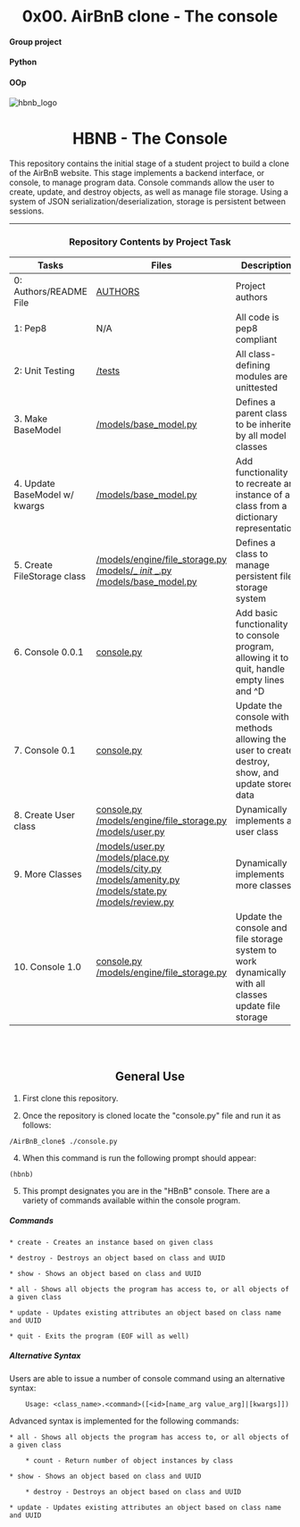 <center> <h1>0x00. AirBnB clone - The console</h1> </center>
<h4>Group project</h4>		<h4>Python</h4>		<h4>OOp</h4>

![hbnb_logo](https://github.com/andrewgilbert2018/AirBnB_clone/assets/109985883/445d1f28-d1a2-46b8-a723-2fa5b7cccfe3)

<center> <h1>HBNB - The Console</h1> </center>

This repository contains the initial stage of a student project to build a clone of the AirBnB website. This stage implements a backend interface, or console, to manage program data. Console commands allow the user to create, update, and destroy objects, as well as manage file storage. Using a system of JSON serialization/deserialization, storage is persistent between sessions.

---

<center><h3>Repository Contents by Project Task</h3> </center>

| Tasks | Files | Description |
| ----- | ----- | ------ |
| 0: Authors/README File | [AUTHORS](https://github.com/andrewgilbert2018/AirBnB_clone/blob/228a400be6b7c4b0c4389097cfe46d69177158e9/AUTHORS) | Project authors |
| 1: Pep8 | N/A | All code is pep8 compliant|
| 2: Unit Testing | [/tests](https://github.com/andrewgilbert2018/AirBnB_clone/tree/12af8d0272cc86595fa2b4319ed5cad364f04766/tests) | All class-defining modules are unittested |
| 3. Make BaseModel | [/models/base_model.py](https://github.com/andrewgilbert2018/AirBnB_clone/blob/12af8d0272cc86595fa2b4319ed5cad364f04766/models/base_model.py) | Defines a parent class to be inherited by all model classes|
| 4. Update BaseModel w/ kwargs | [/models/base_model.py](https://github.com/andrewgilbert2018/AirBnB_clone/blob/12af8d0272cc86595fa2b4319ed5cad364f04766/models/base_model.py) | Add functionality to recreate an instance of a class from a dictionary representation|
| 5. Create FileStorage class | [/models/engine/file_storage.py](https://github.com/andrewgilbert2018/AirBnB_clone/blob/12af8d0272cc86595fa2b4319ed5cad364f04766/models/engine/file_storage.py) [/models/_ _init_ _.py](https://github.com/andrewgilbert2018/AirBnB_clone/blob/12af8d0272cc86595fa2b4319ed5cad364f04766/models/__init__.py) [/models/base_model.py](https://github.com/andrewgilbert2018/AirBnB_clone/blob/12af8d0272cc86595fa2b4319ed5cad364f04766/models/base_model.py) | Defines a class to manage persistent file storage system|
| 6. Console 0.0.1 | [console.py](https://github.com/andrewgilbert2018/AirBnB_clone/blob/12af8d0272cc86595fa2b4319ed5cad364f04766/console.py) | Add basic functionality to console program, allowing it to quit, handle empty lines and ^D |
| 7. Console 0.1 | [console.py](https://github.com/andrewgilbert2018/AirBnB_clone/blob/12af8d0272cc86595fa2b4319ed5cad364f04766/console.py) | Update the console with methods allowing the user to create, destroy, show, and update stored data |
| 8. Create User class | [console.py](https://github.com/andrewgilbert2018/AirBnB_clone/blob/12af8d0272cc86595fa2b4319ed5cad364f04766/console.py) [/models/engine/file_storage.py](https://github.com/andrewgilbert2018/AirBnB_clone/blob/12af8d0272cc86595fa2b4319ed5cad364f04766/models/engine/file_storage.py) [/models/user.py](https://github.com/andrewgilbert2018/AirBnB_clone/blob/12af8d0272cc86595fa2b4319ed5cad364f04766/models/user.py) | Dynamically implements a user class |
| 9. More Classes | [/models/user.py](https://github.com/andrewgilbert2018/AirBnB_clone/blob/12af8d0272cc86595fa2b4319ed5cad364f04766/models/user.py) [/models/place.py](https://github.com/andrewgilbert2018/AirBnB_clone/blob/12af8d0272cc86595fa2b4319ed5cad364f04766/models/place.py) [/models/city.py](https://github.com/andrewgilbert2018/AirBnB_clone/blob/12af8d0272cc86595fa2b4319ed5cad364f04766/models/city.py) [/models/amenity.py](https://github.com/andrewgilbert2018/AirBnB_clone/blob/12af8d0272cc86595fa2b4319ed5cad364f04766/models/amenity.py) [/models/state.py](https://github.com/andrewgilbert2018/AirBnB_clone/blob/12af8d0272cc86595fa2b4319ed5cad364f04766/models/state.py) [/models/review.py](https://github.com/andrewgilbert2018/AirBnB_clone/blob/12af8d0272cc86595fa2b4319ed5cad364f04766/models/review.py) | Dynamically implements more classes |
| 10. Console 1.0 | [console.py](https://github.com/andrewgilbert2018/AirBnB_clone/blob/12af8d0272cc86595fa2b4319ed5cad364f04766/console.py) [/models/engine/file_storage.py](https://github.com/andrewgilbert2018/AirBnB_clone/blob/12af8d0272cc86595fa2b4319ed5cad364f04766/models/engine/file_storage.py) | Update the console and file storage system to work dynamically with all  classes update file storage |
<br>
<br>
<center> <h2>General Use</h2> </center>

1. First clone this repository.

3. Once the repository is cloned locate the "console.py" file and run it as follows:
```
/AirBnB_clone$ ./console.py
```
4. When this command is run the following prompt should appear:
```
(hbnb)
```
5. This prompt designates you are in the "HBnB" console. There are a variety of commands available within the console program.

##### Commands
    * create - Creates an instance based on given class

    * destroy - Destroys an object based on class and UUID

    * show - Shows an object based on class and UUID

    * all - Shows all objects the program has access to, or all objects of a given class

    * update - Updates existing attributes an object based on class name and UUID

    * quit - Exits the program (EOF will as well)


##### Alternative Syntax
Users are able to issue a number of console command using an alternative syntax:

        Usage: <class_name>.<command>([<id>[name_arg value_arg]|[kwargs]])
Advanced syntax is implemented for the following commands:

    * all - Shows all objects the program has access to, or all objects of a given class

        * count - Return number of object instances by class

    * show - Shows an object based on class and UUID

        * destroy - Destroys an object based on class and UUID

    * update - Updates existing attributes an object based on class name and UUID

<br>
